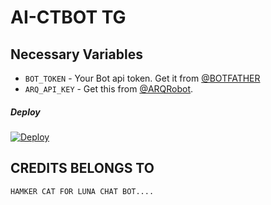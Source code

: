 # AI-CTBOT TG


## Necessary Variables
-  `BOT_TOKEN` - Your Bot api token. Get it from [@BOTFATHER](https://t.me/BOTFATHER) 
- `ARQ_API_KEY` - Get this from [@ARQRobot](https://t.me/ARQRobot). 




##### Deploy 

[![Deploy](https://www.herokucdn.com/deploy/button.svg)](https://heroku.com/deploy?template=https://github.com/MR-JINN-OF-TG/NAZRIYA-AI-CHATBOT/tree/main)






## CREDITS BELONGS TO 

`HAMKER CAT FOR LUNA CHAT BOT....`

